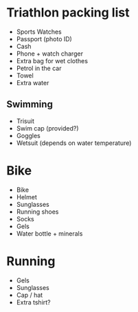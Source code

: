# Triathlon packing list

* Sports Watches
* Passport (photo ID)
* Cash
* Phone + watch charger
* Extra bag for wet clothes
* Petrol in the car
* Towel
* Extra water

## Swimming

* Trisuit
* Swim cap (provided?)
* Goggles
* Wetsuit (depends on water temperature)

# Bike

* Bike
* Helmet
* Sunglasses
* Running shoes
* Socks
* Gels
* Water bottle + minerals

# Running

* Gels
* Sunglasses
* Cap / hat
* Extra tshirt?
